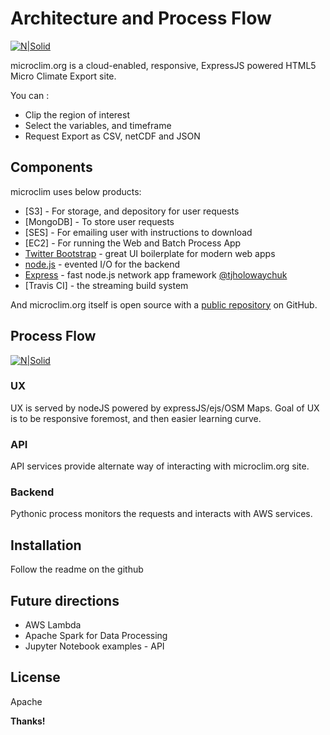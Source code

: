 # Architecture and Process Flow

[![N|Solid](https://github.com/trenchproject/ebm/blob/774815ff68b6c41f7667c2ea8f92ccf7b776fd9e/public/images/Process-Flow.png)]()

microclim.org is a cloud-enabled, responsive, ExpressJS powered HTML5 Micro Climate Export site.

You can :

  - Clip the region of interest
  - Select the variables, and timeframe
  - Request Export as CSV, netCDF and JSON


## Components

microclim uses below products:

* [S3] - For storage, and depository for user requests
* [MongoDB] - To store user requests
* [SES] - For emailing user with instructions to download
* [EC2] - For running the Web and Batch Process App
* [Twitter Bootstrap] - great UI boilerplate for modern web apps
* [node.js] - evented I/O for the backend
* [Express] - fast node.js network app framework [@tjholowaychuk]
* [Travis CI] - the streaming build system

And microclim.org itself is open source with a [public repository][ebm]
on GitHub.

## Process Flow

[![N|Solid](https://github.com/trenchproject/ebm/blob/774815ff68b6c41f7667c2ea8f92ccf7b776fd9e/public/images/Process-Flow.png)]()

### UX
UX is served by nodeJS powered by expressJS/ejs/OSM Maps. Goal of UX is to be responsive foremost, and then easier learning curve.

### API
API services provide alternate way of interacting with microclim.org site. 

### Backend
Pythonic process monitors the requests and interacts with AWS services.

## Installation

Follow the readme on the github

## Future directions

 - AWS Lambda
 - Apache Spark for Data Processing
 - Jupyter Notebook examples - API


License
-------

Apache


**Thanks!**

   [ebm]: <https://github.com/ajijohn/ebm>
   [df1]: <http://daringfireball.net/projects/markdown/>
   [markdown-it]: <https://github.com/markdown-it/markdown-it>
   [Ace Editor]: <http://ace.ajax.org>
   [node.js]: <http://nodejs.org>
   [Twitter Bootstrap]: <http://twitter.github.com/bootstrap/>
   [keymaster.js]: <https://github.com/madrobby/keymaster>
   [jQuery]: <http://jquery.com>
   [@tjholowaychuk]: <http://twitter.com/tjholowaychuk>
   [express]: <http://expressjs.com>
   [AngularJS]: <http://angularjs.org>
   [Gulp]: <http://gulpjs.com>
